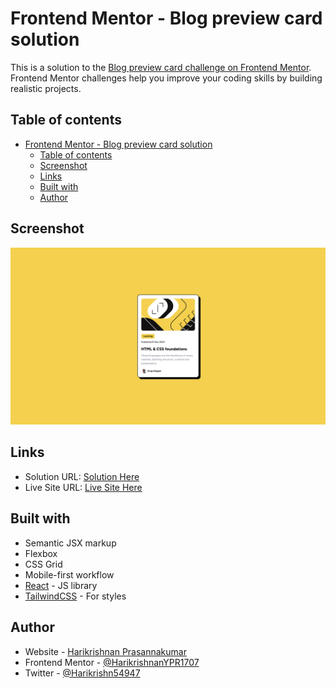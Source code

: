 # Frontend Mentor - Blog preview card solution

This is a solution to the [Blog preview card challenge on Frontend Mentor](https://www.frontendmentor.io/challenges/blog-preview-card-ckPaj01IcS). Frontend Mentor challenges help you improve your coding skills by building realistic projects.

## Table of contents

- [Frontend Mentor - Blog preview card solution](#frontend-mentor---blog-preview-card-solution)
  - [Table of contents](#table-of-contents)
  - [Screenshot](#screenshot)
  - [Links](#links)
  - [Built with](#built-with)
  - [Author](#author)

## Screenshot

![](./screenshot.png)

## Links

- Solution URL: [Solution Here](https://github.com/HarikrishnanYPR1707/blog-preview-card-main)
- Live Site URL: [Live Site Here](https://blog-preview-card-b62tw1xfm-harikrishnanypr1707.vercel.app/)

## Built with

- Semantic JSX markup
- Flexbox
- CSS Grid
- Mobile-first workflow
- [React](https://reactjs.org/) - JS library
- [TailwindCSS](https://tailwindcss.com/) - For styles

## Author

- Website - [Harikrishnan Prasannakumar](https://harikrishnanprasannakumar.vercel.app/)
- Frontend Mentor - [@HarikrishnanYPR1707](https://www.frontendmentor.io/profile/HarikrishnanYPR1707)
- Twitter - [@Harikrishn54947](https://twitter.com/Harikrishn54947)
